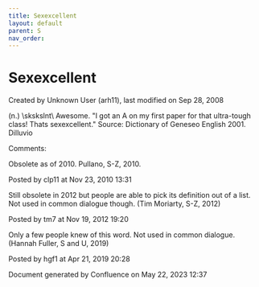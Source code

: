 ```yaml
---
title: Sexexcellent
layout: default
parent: S
nav_order:
---
```


# Sexexcellent

Created by  Unknown User (arh11), last modified on Sep 28, 2008

(n.) \skskslnt\ Awesome. &quot;I got an A on my first paper for that ultra-tough class! Thats sexexcellent.&quot; Source: Dictionary of Geneseo English 2001. Dilluvio

Comments:

Obsolete as of 2010. Pullano, S-Z, 2010.

Posted by clp11 at Nov 23, 2010 13:31

Still obsolete in 2012 but people are able to pick its definition out of a list.  Not used in common dialogue though. (Tim Moriarty, S-Z, 2012)

Posted by tm7 at Nov 19, 2012 19:20

Only a few people knew of this word. Not used in common dialogue. (Hannah Fuller, S and U, 2019)

Posted by hgf1 at Apr 21, 2019 20:28

Document generated by Confluence on May 22, 2023 12:37


